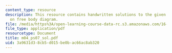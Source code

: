 ```yaml
---
content_type: resource
description: This resource contains handwritten solutions to the given problem set
  on free body diagram.
file: /media/https%3A/open-learning-course-data-rc.s3.amazonaws.com/16-01-unified-engineering-i-ii-iii-iv-fall-2005-spring-2006/3a9631d38cb5d015be0bac66ac8ab320_m04_ps07_sol.pdf
file_type: application/pdf
resourcetype: Document
title: m04_ps07_sol.pdf
uid: 3a9631d3-8cb5-d015-be0b-ac66ac8ab320
---
```

